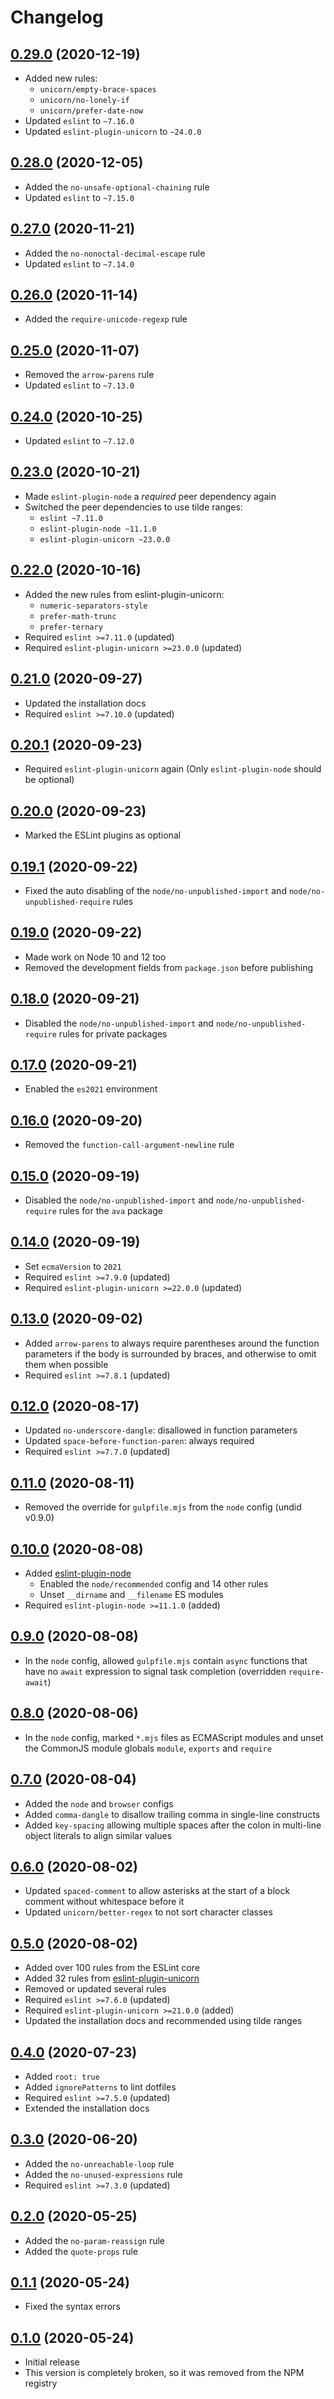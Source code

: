 # Changelog

## [0.29.0] (2020-12-19)
* Added new rules:
	* `unicorn/empty-brace-spaces`
	* `unicorn/no-lonely-if`
	* `unicorn/prefer-date-now`
* Updated `eslint` to `~7.16.0`
* Updated `eslint-plugin-unicorn` to `~24.0.0`

## [0.28.0] (2020-12-05)
* Added the `no-unsafe-optional-chaining` rule
* Updated `eslint` to `~7.15.0`

## [0.27.0] (2020-11-21)
* Added the `no-nonoctal-decimal-escape` rule
* Updated `eslint` to `~7.14.0`

## [0.26.0] (2020-11-14)
* Added the `require-unicode-regexp` rule

## [0.25.0] (2020-11-07)
* Removed the `arrow-parens` rule
* Updated `eslint` to `~7.13.0`

## [0.24.0] (2020-10-25)
* Updated `eslint` to `~7.12.0`

## [0.23.0] (2020-10-21)
* Made `eslint-plugin-node` a _required_ peer dependency again
* Switched the peer dependencies to use tilde ranges:
	* `eslint ~7.11.0`
	* `eslint-plugin-node ~11.1.0`
	* `eslint-plugin-unicorn ~23.0.0`

## [0.22.0] (2020-10-16)
* Added the new rules from eslint-plugin-unicorn:
	* `numeric-separators-style`
	* `prefer-math-trunc`
	* `prefer-ternary`
* Required `eslint >=7.11.0` (updated)
* Required `eslint-plugin-unicorn >=23.0.0` (updated)

## [0.21.0] (2020-09-27)
* Updated the installation docs
* Required `eslint >=7.10.0` (updated)

## [0.20.1] (2020-09-23)
* Required `eslint-plugin-unicorn` again
  (Only `eslint-plugin-node` should be optional)

## [0.20.0] (2020-09-23)
* Marked the ESLint plugins as optional

## [0.19.1] (2020-09-22)
* Fixed the auto disabling of the `node/no-unpublished-import`
  and `node/no-unpublished-require` rules

## [0.19.0] (2020-09-22)
* Made work on Node&nbsp;10 and&nbsp;12 too
* Removed the development fields from `package.json` before publishing

## [0.18.0] (2020-09-21)
* Disabled the `node/no-unpublished-import`
  and `node/no-unpublished-require` rules for private packages

## [0.17.0] (2020-09-21)
* Enabled the `es2021` environment

## [0.16.0] (2020-09-20)
* Removed the `function-call-argument-newline` rule

## [0.15.0] (2020-09-19)
* Disabled the `node/no-unpublished-import`
  and `node/no-unpublished-require` rules for the `ava` package

## [0.14.0] (2020-09-19)
* Set `ecmaVersion` to `2021`
* Required `eslint >=7.9.0` (updated)
* Required `eslint-plugin-unicorn >=22.0.0` (updated)

## [0.13.0] (2020-09-02)
* Added `arrow-parens` to always require parentheses
  around the function parameters if the body is surrounded by braces,
  and otherwise to omit them when possible
* Required `eslint >=7.8.1` (updated)

## [0.12.0] (2020-08-17)
* Updated `no-underscore-dangle`: disallowed in function parameters
* Updated `space-before-function-paren`: always required
* Required `eslint >=7.7.0` (updated)

## [0.11.0] (2020-08-11)
* Removed the override for `gulpfile.mjs` from the `node` config (undid v0.9.0)

## [0.10.0] (2020-08-08)
* Added [eslint-plugin-node]
	* Enabled the `node/recommended` config and 14 other rules
	* Unset `__dirname` and `__filename` ES modules
* Required `eslint-plugin-node >=11.1.0` (added)

## [0.9.0] (2020-08-08)
* In the `node` config, allowed `gulpfile.mjs` contain `async` functions
  that have no `await` expression to signal task completion
  (overridden `require-await`)

## [0.8.0] (2020-08-06)
* In the `node` config, marked `*.mjs` files as ECMAScript modules
  and unset the CommonJS module globals `module`, `exports` and `require`

## [0.7.0] (2020-08-04)
* Added the `node` and `browser` configs
* Added `comma-dangle` to disallow trailing comma in single-line constructs
* Added `key-spacing` allowing multiple spaces after the colon
  in multi-line object literals to align similar values

## [0.6.0] (2020-08-02)
* Updated `spaced-comment` to allow asterisks at the start of a block comment
  without whitespace before it
* Updated `unicorn/better-regex` to not sort character classes

## [0.5.0] (2020-08-02)
* Added over 100 rules from the ESLint core
* Added 32 rules from [eslint-plugin-unicorn]
* Removed or updated several rules
* Required `eslint >=7.6.0` (updated)
* Required `eslint-plugin-unicorn >=21.0.0` (added)
* Updated the installation docs and recommended using tilde ranges

## [0.4.0] (2020-07-23)
* Added `root: true`
* Added `ignorePatterns` to lint dotfiles
* Required `eslint >=7.5.0` (updated)
* Extended the installation docs

## [0.3.0] (2020-06-20)
* Added the `no-unreachable-loop` rule
* Added the `no-unused-expressions` rule
* Required `eslint >=7.3.0` (updated)

## [0.2.0] (2020-05-25)
* Added the `no-param-reassign` rule
* Added the `quote-props` rule

## [0.1.1] (2020-05-24)
* Fixed the syntax errors

## [0.1.0] (2020-05-24)
* Initial release
* This version is completely broken, so it was removed from the NPM registry

[eslint-plugin-node]: https://github.com/mysticatea/eslint-plugin-node
[eslint-plugin-unicorn]: https://github.com/sindresorhus/eslint-plugin-unicorn

[0.29.0]: https://github.com/valtlai/eslint-config/compare/v0.28.0...v0.29.0
[0.28.0]: https://github.com/valtlai/eslint-config/compare/v0.27.0...v0.28.0
[0.27.0]: https://github.com/valtlai/eslint-config/compare/v0.26.0...v0.27.0
[0.26.0]: https://github.com/valtlai/eslint-config/compare/v0.25.0...v0.26.0
[0.25.0]: https://github.com/valtlai/eslint-config/compare/v0.24.0...v0.25.0
[0.24.0]: https://github.com/valtlai/eslint-config/compare/v0.23.0...v0.24.0
[0.23.0]: https://github.com/valtlai/eslint-config/compare/v0.22.0...v0.23.0
[0.22.0]: https://github.com/valtlai/eslint-config/compare/v0.21.0...v0.22.0
[0.21.0]: https://github.com/valtlai/eslint-config/compare/v0.20.1...v0.21.0
[0.20.1]: https://github.com/valtlai/eslint-config/compare/v0.20.0...v0.20.1
[0.20.0]: https://github.com/valtlai/eslint-config/compare/v0.19.1...v0.20.0
[0.19.1]: https://github.com/valtlai/eslint-config/compare/v0.19.0...v0.19.1
[0.19.0]: https://github.com/valtlai/eslint-config/compare/v0.18.0...v0.19.0
[0.18.0]: https://github.com/valtlai/eslint-config/compare/v0.17.0...v0.18.0
[0.17.0]: https://github.com/valtlai/eslint-config/compare/v0.16.0...v0.17.0
[0.16.0]: https://github.com/valtlai/eslint-config/compare/v0.15.0...v0.16.0
[0.15.0]: https://github.com/valtlai/eslint-config/compare/v0.14.0...v0.15.0
[0.14.0]: https://github.com/valtlai/eslint-config/compare/v0.13.0...v0.14.0
[0.13.0]: https://github.com/valtlai/eslint-config/compare/v0.12.0...v0.13.0
[0.12.0]: https://github.com/valtlai/eslint-config/compare/v0.11.0...v0.12.0
[0.11.0]: https://github.com/valtlai/eslint-config/compare/v0.10.0...v0.11.0
[0.10.0]: https://github.com/valtlai/eslint-config/compare/v0.9.0...v0.10.0
[0.9.0]: https://github.com/valtlai/eslint-config/compare/v0.8.0...v0.9.0
[0.8.0]: https://github.com/valtlai/eslint-config/compare/v0.7.0...v0.8.0
[0.7.0]: https://github.com/valtlai/eslint-config/compare/v0.6.0...v0.7.0
[0.6.0]: https://github.com/valtlai/eslint-config/compare/v0.5.0...v0.6.0
[0.5.0]: https://github.com/valtlai/eslint-config/compare/v0.4.0...v0.5.0
[0.4.0]: https://github.com/valtlai/eslint-config/compare/v0.3.0...v0.4.0
[0.3.0]: https://github.com/valtlai/eslint-config/compare/v0.2.0...v0.3.0
[0.2.0]: https://github.com/valtlai/eslint-config/compare/v0.1.1...v0.2.0
[0.1.1]: https://github.com/valtlai/eslint-config/compare/v0.1.0...v0.1.1
[0.1.0]: https://github.com/valtlai/eslint-config/releases/tag/v0.1.0
